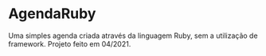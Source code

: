 # AgendaRuby
Uma simples agenda criada através da linguagem Ruby, sem a utilização de framework. Projeto feito em 04/2021.
